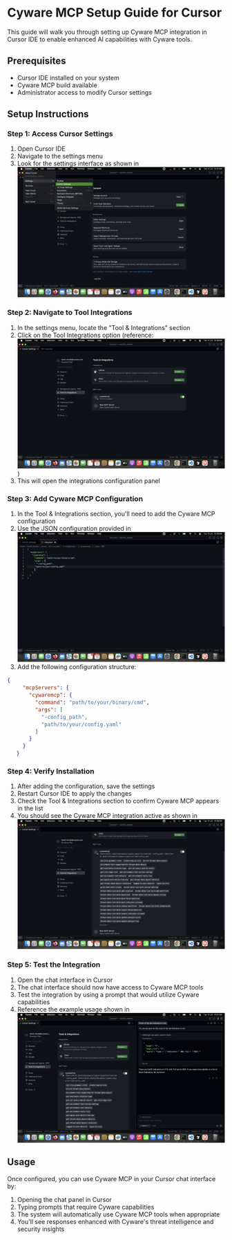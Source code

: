 # Cyware MCP Setup Guide for Cursor

This guide will walk you through setting up Cyware MCP integration in Cursor IDE to enable enhanced AI capabilities with Cyware tools.

## Prerequisites

- Cursor IDE installed on your system
- Cyware MCP build available
- Administrator access to modify Cursor settings

## Setup Instructions

### Step 1: Access Cursor Settings

1. Open Cursor IDE
2. Navigate to the settings menu
3. Look for the settings interface as shown in ![cursor_settings](images/cursor_settings.png)

### Step 2: Navigate to Tool Integrations

1. In the settings menu, locate the "Tool & Integrations" section
2. Click on the Tool Integrations option (reference: ![tool_integrations](images/tool_integrations.png))
3. This will open the integrations configuration panel

### Step 3: Add Cyware MCP Configuration

1. In the Tool & Integrations section, you'll need to add the Cyware MCP configuration
2. Use the JSON configuration provided in ![cyware-mcp-cursor_json](images/cyware-mcp-cursor_json.png)
3. Add the following configuration structure:

```json
{
     "mcpServers": {
       "cywaremcp": {
         "command": "path/to/your/binary/cmd",
         "args": [
           "-config_path",
           "path/to/your/config.yaml"
         ]
       }
     }
   }
```

### Step 4: Verify Installation

1. After adding the configuration, save the settings
2. Restart Cursor IDE to apply the changes
3. Check the Tool & Integrations section to confirm Cyware MCP appears in the list
4. You should see the Cyware MCP integration active as shown in ![cyware-mcp_in_cursor](images/cyware-mcp_in_cursor.png)

### Step 5: Test the Integration

1. Open the chat interface in Cursor
2. The chat interface should now have access to Cyware MCP tools
3. Test the integration by using a prompt that would utilize Cyware capabilities
4. Reference the example usage shown in ![cyware-mcp_in_cursor](images/cyware-mcp_cursor_prompt.png)

## Usage

Once configured, you can use Cyware MCP in your Cursor chat interface by:

1. Opening the chat panel in Cursor
2. Typing prompts that require Cyware capabilities
3. The system will automatically use Cyware MCP tools when appropriate
4. You'll see responses enhanced with Cyware's threat intelligence and security insights

